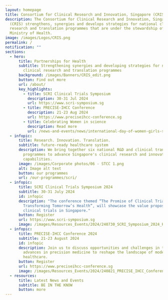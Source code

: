 ```yaml
---
layout: homepage
title: Consortium for Clinical Research and Innovation, Singapore (CRIS)
description: The Consortium for Clinical Research and Innovation, Singapore
  (CRIS) strengthens, synergies and develops strategies for national clinical
  research and translation programmes that are under the stewardship of the
  Ministry of Health.
image: /images/Logos/CRIS.png
permalink: /
notification: ""
sections:
  - hero:
      title: Partnerships for Health
      subtitle: Strengthening synergies and developing strategies for national
        clinical research and translation programmes
      background: /images/Banners/CRIS_edit.png
      button: Find out more
      url: /about/
      key_highlights:
        - title: SCRI Clinical Trials Symposium
          description: 30-31 Jul 2024
          url: https://www.scri-symposium.sg
        - title: PRECISE-IHCC Conference
          description: 21-23 Aug 2024
          url: https://www.preciseihcc-conference.sg
        - title: Celebrating Women in science
          description: Read more
          url: /news-and-events/news/international-day-of-women-girls-science-2024/
  - infopic:
      title: Research. Innovation. Translation.
      subtitle: future-ready healthcare system
      description: We bring together six national R&D and clinical translation
        programmes to advance Singapore's clinical research and innovation
        capabilities.
      image: /images/Corporate photos/06 - STCC 1.png
      alt: Image alt text
      button: our programmes
      url: /our-programmes/scri/
  - infopic:
      title: SCRI Clinical Trials Symposium 2024
      subtitle: 30-31 July 2024
      id: infopic
      description: "The conference themed “The Promise of Clinical Trials:
        Transforming Tomorrow’s Health”, will showcase the value proposition of
        clinical trials in Singapore."
      button: Register
      url: https://www.scri-symposium.sg
      image: /images/Resources_Events/2024/240730_SCRI_Symposium_2024_KV_Final.png
  - infopic:
      title: PRECISE-IHCC Conference 2024
      subtitle: 21-23 August 2024
      id: infopic
      description: Join us to discuss opportunities and challenges in translating
        advances in precision medicine to reshape the landscape of modern
        healthcare.
      button: Register
      url: https://www.preciseihcc-conference.sg
      image: /images/Resources_Events/2024/240821_PRECISE_IHCC_Conference.jpg
  - resources:
      title: Latest News and Events
      subtitle: BE IN THE KNOW
      button: more
---
```

